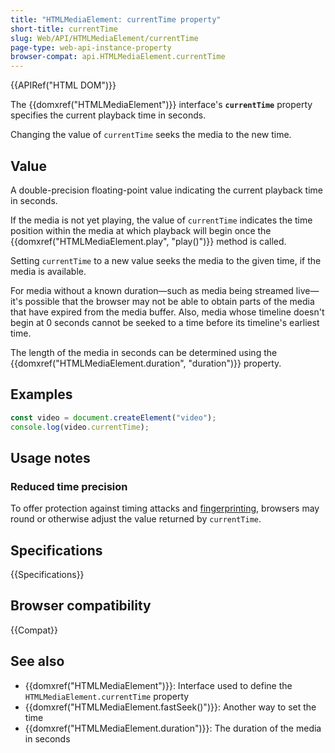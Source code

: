 ```yaml
---
title: "HTMLMediaElement: currentTime property"
short-title: currentTime
slug: Web/API/HTMLMediaElement/currentTime
page-type: web-api-instance-property
browser-compat: api.HTMLMediaElement.currentTime
---
```


{{APIRef("HTML DOM")}}

The {{domxref("HTMLMediaElement")}} interface's
**`currentTime`** property specifies the current playback time
in seconds.

Changing the value of `currentTime` seeks the media to
the new time.

## Value

A double-precision floating-point value indicating the current playback time in
seconds.

If the media is not yet playing, the value of `currentTime` indicates the
time position within the media at which playback will begin once the
{{domxref("HTMLMediaElement.play", "play()")}} method is called.

Setting `currentTime` to a new value seeks the media to the given time, if
the media is available.

For media without a known duration—such as media being streamed live—it's possible that
the browser may not be able to obtain parts of the media that have expired from the
media buffer. Also, media whose timeline doesn't begin at 0 seconds cannot be seeked to
a time before its timeline's earliest time.

The length of the media in seconds can be determined using the
{{domxref("HTMLMediaElement.duration", "duration")}} property.

## Examples

```js
const video = document.createElement("video");
console.log(video.currentTime);
```

## Usage notes

### Reduced time precision

To offer protection against timing attacks and [fingerprinting](/en-US/docs/Glossary/Fingerprinting), browsers may round or
otherwise adjust the value returned by `currentTime`.

## Specifications

{{Specifications}}

## Browser compatibility

{{Compat}}

## See also

- {{domxref("HTMLMediaElement")}}: Interface used to define the `HTMLMediaElement.currentTime` property
- {{domxref("HTMLMediaElement.fastSeek()")}}: Another way to set the time
- {{domxref("HTMLMediaElement.duration")}}: The duration of the media in seconds
